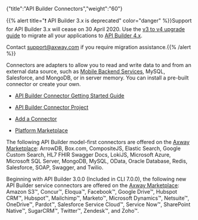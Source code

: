 {"title":"API Builder Connectors","weight":"60"}

{{% alert title="❗️ API Builder 3.x is deprecated" color="danger" %}}Support for API Builder 3.x will cease on 30 April 2020. Use the [v3 to v4 upgrade guide](https://docs.axway.com/bundle/API_Builder_4x_allOS_en/page/api_builder_v3_to_v4_upgrade_guide.html) to migrate all your applications to [API Builder 4.x](https://docs.axway.com/bundle/API_Builder_4x_allOS_en/page/api_builder_getting_started_guide.html).

Contact [support@axway.com](mailto:support@axway.com) if you require migration assistance.{{% /alert %}}

Connectors are adapters to allow you to read and write data to and from an external data source, such as [Mobile Backend Services](/docs/appc/Mobile_Backend_Services/), MySQL, Salesforce, and MongoDB, or in server memory. You can install a pre-built connector or create your own.

* [API Builder Connector Getting Started Guide](/docs/appc/Axway_API_Builder/API_Builder/API_Builder_Developer_Guide/API_Builder_Connectors/API_Builder_Connector_Getting_Started_Guide/)

* [API Builder Connector Project](/docs/appc/Axway_API_Builder/API_Builder/API_Builder_Developer_Guide/API_Builder_Connectors/API_Builder_Connector_Project/)

* [Add a Connector](/docs/appc/Axway_API_Builder/API_Builder/API_Builder_Developer_Guide/API_Builder_Connectors/Add_a_Connector/)

* [Platform Marketplace](/docs/appc/Axway_API_Builder/API_Builder/API_Builder_Developer_Guide/API_Builder_Connectors/Platform_Marketplace/)

The following API Builder model-first connectors are offered on the [Axway Marketplace](https://marketplace.axway.com/home): ArrowDB, Box.com, CompositeJS, Elastic Search, Google Custom Search, HL7 FHIR Swagger Docs, LokiJS, Microsoft Azure, Microsoft SQL Server, MongoDB, MySQL, OData, Oracle Database, Redis, Salesforce, SOAP, Swagger, and Twilio.

Beginning with API Builder 3.0.0 (Included in CLI 7.0.0), the following new API Builder service connectors are offered on the [Axway Marketplace](https://marketplace.axway.com/home): Amazon S3™, Concur™, Eloqua™, Facebook™, Google Drive™, Hubspot CRM™, Hubspot™, Mailchimp™, Marketo™, Microsoft Dynamics™, Netsuite™, OneDrive™, Pardot™, Salesforce Service Cloud™, Service Now™, SharePoint Native™, SugarCRM™, Twitter™, Zendesk™, and Zoho™.
